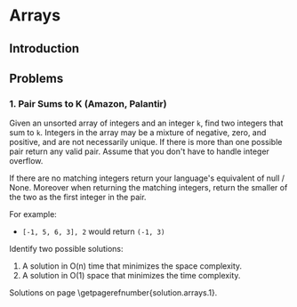 # Arrays

## Introduction

## Problems

### 1. Pair Sums to K (Amazon, Palantir)

Given an unsorted array of integers and an integer `k`, find two integers that
sum to `k`. Integers in the array may be a mixture of negative, zero, and
positive, and are not necessarily unique. If there is more than one possible
pair return any valid pair. Assume that you don't have to handle integer
overflow.

If there are no matching integers return your language's equivalent of null /
None. Moreover when returning the matching integers, return the smaller of the
two as the first integer in the pair.

For example:

-   `[-1, 5, 6, 3], 2` would return `(-1, 3)`

Identify two possible solutions:

1.  A solution in O(n) time that minimizes the space complexity.
2.  A solution in O(1) space that minimizes the time complexity.

Solutions on page \getpagerefnumber{solution.arrays.1}.
